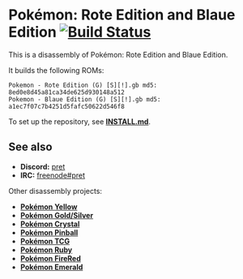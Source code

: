 # Pokémon: Rote Edition and Blaue Edition [![Build Status][travis-badge]][travis]

This is a disassembly of Pokémon: Rote Edition and Blaue Edition.

It builds the following ROMs:

    Pokemon - Rote Edition (G) [S][!].gb md5: 8ed0e8d45a81ca34de625d930148a512
    Pokemon - Blaue Edition (G) [S][!].gb md5: a1ec7f07c7b4251d5fafc50622d546f8

To set up the repository, see [**INSTALL.md**](INSTALL.md).


## See also

- **Discord:** [pret][discord]
- **IRC:** [freenode#pret][irc]

Other disassembly projects:

- [**Pokémon Yellow**][pokeyellow]
- [**Pokémon Gold/Silver**][pokegold]
- [**Pokémon Crystal**][pokecrystal]
- [**Pokémon Pinball**][pokepinball]
- [**Pokémon TCG**][poketcg]
- [**Pokémon Ruby**][pokeruby]
- [**Pokémon FireRed**][pokefirered]
- [**Pokémon Emerald**][pokeemerald]

[pokeyellow]: https://github.com/pret/pokeyellow
[pokegold]: https://github.com/pret/pokegold
[pokecrystal]: https://github.com/pret/pokecrystal
[pokepinball]: https://github.com/pret/pokepinball
[poketcg]: https://github.com/pret/poketcg
[pokeruby]: https://github.com/pret/pokeruby
[pokefirered]: https://github.com/pret/pokefirered
[pokeemerald]: https://github.com/pret/pokeemerald
[discord]: https://discord.gg/d5dubZ3
[irc]: https://kiwiirc.com/client/irc.freenode.net/?#pret
[travis]: https://travis-ci.org/pret/pokered
[travis-badge]: https://travis-ci.org/pret/pokered.svg?branch=master
